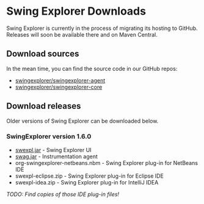 Swing Explorer Downloads
========================

Swing Explorer is currently in the process of migrating its hosting to GitHub. Releases will soon be available there and on Maven Central.

## Download sources

In the mean time, you can find the source code in our GitHub repos:

  * [swingexplorer/swingexplorer-agent](https://github.com/swingexplorer/swingexplorer-agent)
  * [swingexplorer/swingexplorer-core](https://github.com/swingexplorer/swingexplorer-core)

## Download releases

Older versions of Swing Explorer can be downloaded below.

### SwingExplorer version 1.6.0

* [swexpl.jar](assets/v1.6.0/swexpl.jar) - Swing Explorer UI
* [swag.jar](assets/v1.6.0/swag.jar) - Instrumentation agent
* org-swingexplorer-netbeans.nbm - Swing Explorer plug-in for NetBeans IDE
* swexpl-eclipse.zip - Swing Explorer plug-in for Eclipse IDE
* swexpl-idea.zip - Swing Explorer plug-in for IntelliJ IDEA

*TODO: Find copies of those IDE plug-in files!*
